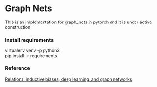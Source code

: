 # Graph Nets
This is an implementation for [graph_nets](https://github.com/deepmind/graph_nets) in pytorch and it is under active construction.

### Install requirements
virtualenv venv -p python3  
pip install -r requirements  

### Reference
[Relational inductive biases, deep learning, and graph networks](https://arxiv.org/abs/1806.01261)
